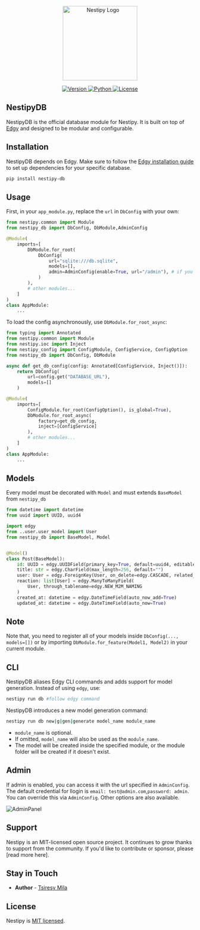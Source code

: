 <p align="center">
  <a target="_blank">
    <img src="https://raw.githubusercontent.com/nestipy/nestipy/release-v1/nestipy.png" width="200" alt="Nestipy Logo" />
  </a>
</p>

<p align="center">
  <a href="https://pypi.org/project/nestipy-db">
    <img src="https://img.shields.io/pypi/v/nestipy_db?color=%2334D058&label=pypi%20package" alt="Version">
  </a>
  <a href="https://pypi.org/project/nestipy-db">
    <img src="https://img.shields.io/pypi/pyversions/nestipy_db.svg?color=%2334D058" alt="Python">
  </a>
  <a href="https://github.com/tsiresymila1/nestipy/blob/main/LICENSE">
    <img src="https://img.shields.io/github/license/tsiresymila1/nestipy" alt="License">
  </a>
</p>

## NestipyDB

NestipyDB is the official database module for Nestipy. It is built on top of <a href="https://edgy.dymmond.com/" target="_blank">Edgy</a> and designed to be modular and configurable.

## Installation

NestipyDB depends on Edgy. Make sure to follow the <a href="https://edgy.dymmond.com/edgy#installation" target="_blank">Edgy installation guide</a> to set up dependencies for your specific database.

```bash
pip install nestipy-db
```

## Usage

First, in your `app_module.py`, replace the `url` in `DbConfig` with your own:

```python
from nestipy.common import Module
from nestipy_db import DbConfig, DbModule,AdminConfig

@Module(
    imports=[
        DbModule.for_root(
            DbConfig(
                url="sqlite:///db.sqlite",
                models=[],
                admin=AdminConfig(enable=True, url="/admin"), # if you need admin dashboard for model
            )
        ),
        # other modules...
    ]
)
class AppModule:
    ...
```

To load the config asynchronously, use `DbModule.for_root_async`:

```python
from typing import Annotated
from nestipy.common import Module
from nestipy.ioc import Inject
from nestipy_config import ConfigModule, ConfigService, ConfigOption
from nestipy_db import DbConfig, DbModule

async def get_db_config(config: Annotated[ConfigService, Inject()]):
    return DbConfig(
        url=config.get("DATABASE_URL"),
        models=[]
    )

@Module(
    imports=[
        ConfigModule.for_root(ConfigOption(), is_global=True),
        DbModule.for_root_async(
            factory=get_db_config,
            inject=[ConfigService]
        ),
        # other modules...
    ]
)
class AppModule:
    ...
```
## Models
Every model must be decorated with `Model` and must extends `BaseModel` from `nestipy_db`
```python
from datetime import datetime
from uuid import UUID, uuid4

import edgy
from ..user.user_model import User
from nestipy_db import BaseModel, Model


@Model()
class Post(BaseModel):
    id: UUID = edgy.UUIDField(primary_key=True, default=uuid4, editable=False)
    title: str = edgy.CharField(max_length=256, default="")
    user: User = edgy.ForeignKey(User, on_delete=edgy.CASCADE, related_name="posts")
    reaction: list[User] = edgy.ManyToManyField(
        User, through_tablename=edgy.NEW_M2M_NAMING
    )
    created_at: datetime = edgy.DateTimeField(auto_now_add=True)
    updated_at: datetime = edgy.DateTimeField(auto_now=True)
```
## Note

Note that, you need to register all of your models inside `DbConfig(..., models=[])` or by importing `DbModule.for_feature(Model1, Model2)` in your current module.

## CLI

NestipyDB aliases Edgy CLI commands and adds support for model generation.
Instead of using `edgy`, use:

```bash
nestipy run db #follow edgy command
```

NestipyDB introduces a new model generation command:

```bash
nestipy run db new|g|gen|generate model_name module_name
```

* `module_name` is optional.
* If omitted, `model_name` will also be used as the `module_name`.
* The model will be created inside the specified module, or the module folder will be created if it doesn't exist.
## Admin

If admin is enabled, you can access it with the url specified in `AdminConfig`. The default credential for llogin is `email: test@admin.com`,`password: admin`.
You can override this via `AdminConfig`. Other options are also available.

<img src="img.png" alt="AdminPanel"/>

## Support

Nestipy is an MIT-licensed open source project. It continues to grow thanks to support from the community.
If you'd like to contribute or sponsor, please \[read more here].

## Stay in Touch

* **Author** - [Tsiresy Mila](https://tsiresymila.vercel.app)

## License

Nestipy is [MIT licensed](LICENSE).
